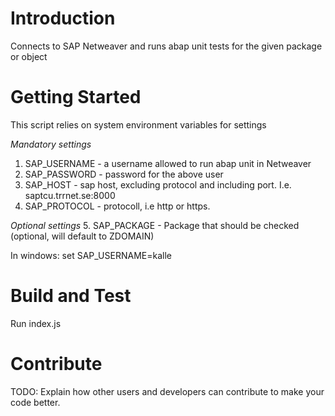 # Introduction 
Connects to SAP Netweaver and runs abap unit tests for the given package or object

# Getting Started
This script relies on system environment variables for settings

_Mandatory settings_
1.	SAP_USERNAME - a username allowed to run abap unit in Netweaver
2.	SAP_PASSWORD - password for the above user
3.	SAP_HOST - sap host, excluding protocol and including port. I.e. saptcu.trrnet.se:8000
4.  SAP_PROTOCOL - protocoll, i.e http or https.

_Optional settings_
5.  SAP_PACKAGE - Package that should be checked (optional, will default to ZDOMAIN)

In windows: set SAP_USERNAME=kalle

# Build and Test
Run index.js

# Contribute
TODO: Explain how other users and developers can contribute to make your code better. 